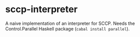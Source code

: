 # sccp-interpreter

A naive implementation of an interpreter for SCCP.
Needs the Control.Parallel Haskell package (``cabal install parallel``).